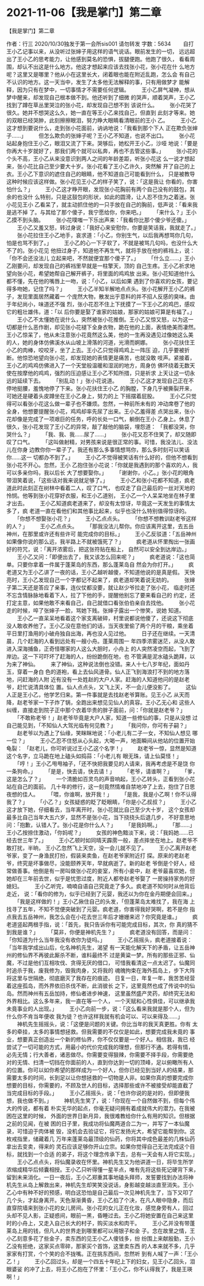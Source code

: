 # 2021-11-06【我是掌门】第二章



【我是掌门】第二章



 作者：行三 2020/10/30独发于第一会所sis001 请勿转发 字数：5634
 　　自打王小乙记事以来，从没听过张婶子用这样的语气说话。眼前发生的一切， 远远超出了王小乙的思考能力，让他感到莫名的恐惧，拔腿便跑。他跑了很久， 看看周围，却认不出这是什么地方。他这才想起来应该去找张小花，张小花在什 么地方呢？这里又是哪里？他从小在这里长大，闭着眼也能在附近乱跑，怎么会 有自己不认识的地方。这一天当中，发生了太多他无法解释的事，只有用做梦才 能解释，因为只有在梦中，一切事情才不需要任何逻辑。
 　　王小乙屏气凝神，想从梦中醒来，却发现自己根本做不到。他还听到了细微 的哭声，顺着哭声，王小乙找到了蹲在草丛里哭泣的张小花，却发现自己想不到 该说什么。
 　　张小花哭了很久。她并不想哭这么久，她一直在等王小乙来找自己，但直到 此刻才等来。她的双眼已经哭肿，此刻擦擦眼泪，努力睁大眼睛看清眼前的王小 乙。
 　　王小乙这才想到要说什么，走到张小花面前，讷讷地说：「我看到那个下人 正在欺负张婶子……」
 　　但怎么欺负的张婶子呢？王小乙不知道，也说不出口。
 　　张小花站起身抱住王小乙，眼泪又流了下来。哭够后，她松开王小乙，沙哑 地说：「要是你再大十岁就好了，那我们两个就可以私奔，再也不去管这些事。」
 　　张小花的个头不高，王小乙从来没意识到两人之间的年龄差距，听张小花这 么一说才想起来，张小花比自己至少要大十岁。张小花看了王小乙许久，突然解 开了自己的上衣。王小乙下意识的遮住自己的眼睛，他不知道自己可能看到什么， 只是被教导这种时候应该这样做。张小花见王小乙的样子笑了，说：「这是我让 你看的，你害怕什么？」
 　　王小乙这才睁开眼，发现张小花胸前有两个自己没有的鼓包，其余的也没什 么特别，只是这鼓包的形状，如此的圆滑，让人忍不住为之着迷。张小花见王小 乙看呆了，就主动抓住他的一只手放在自己的胸前，低声说：「看来我是逃不掉 了。与其给了那个傻子，我宁愿给你，你来吧。」
 　　「来什么？」王小乙摸不到头脑。
 　　张小花噗嗤一下乐出声来：「我看你比那个傻少爷还傻。」
 　　王小乙又羞又怒，转过身说：「我好心来安慰你，你要是笑话我，我就走了。」
 　　张小花拉住王小乙地手，哀求道：「小乙，你别生气，以后我再想骂你几句， 怕是也骂不到了。」
 　　王小乙的心一下子软了，不就是被骂几句吗，也没什么大不了的。张小花见 他扭过身子，知道他不再生气，就将手放在他的裤裆上，说：「你不会还没法儿 立起来吧，不然就便宜那个傻子了。」
 　　「什么立……」王小乙刚要问，却发现自己的裤裆里早就是一柱擎天，顶的 自己生疼。王小乙祈求地望向张小花，希望她帮自己解开裤子，将里面的鸡鸡放 出来。张小花知道他什么都不懂，先在他的嘴唇上一吻，说：「小乙，以后如果 遇到了你喜欢的女孩，要记得多吻她，记住了吗？」
 　　王小乙半知半解地点点头。张小花解开王小乙的裤子，发现里面居然藏着一 个庞然大物，散发出乎意料的并不招人反感的臭味。由于年纪尚小，味道还不强 烈，张小花忍不住上下抚摸了一下王小乙的鸡巴，感叹它的粗壮雄伟，道：「以 后你要是娶了谁家的姑娘，那家的姑娘可算是有福了。」
 　　王小乙不太懂她在说什么，突然被张小花推倒。王小乙又惊又怒，以为这一 切都是什么恶作剧，却见张小花褪下全身衣物，跪在他的上面，表情绝美而凄然。 王小乙惊呆了，他从未注意张小花竟然这么美，他的一生再没遇见过像她这么美 的人，她的身体仿佛溪水从山坡上滑落的河道，光滑而婀娜。
 　　张小花扶住王小乙的肉棒，咬咬牙，坐了上去。王小乙只觉得鸡鸡上一阵压 迫，几乎要被折断。他惊恐地望向张小花，却发现她的表情更是痛苦，也就没敢 吱声。紧接着，王小乙的鸡鸡仿佛进入了一个天堂般温暖和湿润的地方，周身仿 佛环绕着无数天使在按摩他的鸡鸡，强烈的压迫感让王小乙不知所措，只是祈求 上天让这一切永远的延续下去。
 　　「别乱动！」张小花说道。
 　　王小乙这才发现自己正在不停地挺腰，羞愧地停了下来。张小花扶住王小乙 的胸膛，下身几乎被撕裂开来，可她还是硬着头皮蹲坐在王小乙身上，努力的上 下摇摆着屁股。
 　　王小乙只觉得可以看张小花这么做一辈子也不嫌烦。忽然，一种前所未有的 冲动席卷了他的全身，他想要提醒张小花，鸡鸡却率先尿了出来。王小乙羞得差 点哭出来，张小花却像是完成了一项艰巨的任务，呼的长处一口气，躺倒在王小 乙身上。休息了很久，张小花发现了王小乙的异常，敲了敲他的脑袋，埋怨道： 「我都没哭，你哭什么？」
 　　「我、我、我……尿了……」
 　　张小花又忍不住笑了，却又随即叹了口气。
 　　「这叫做射精，对男孩来说是很正常的事。可惜，我没法儿、没法儿在你身 边教你你一辈子了。我还有那么多事情想骂你，那么多时刻可以笑话你……这一 切都办不到了。」
 　　王小乙不觉得被笑话有什么好的，但他不想看到张小花不开心。忽然，王小 乙抱住张小花说：「你就是我遇到的那个喜欢的人，我可以多亲你吗，我以后长 大了想要娶你。」
 　　「谢谢你，小乙。」张小花的眼角带泪笑着说，「这些话对我来说就足够了。」
 　　王小乙和张小花都不知道，疯老道此时此刻正在树林中看着二人，叹了口气， 也叹走了自己最后的一丝对天地的怜悯。他等到张小花穿好衣服，和王小乙道别， 王小乙一个人呆呆地坐在林子里才出去。
 　　王小乙知道疯老道来了，却没有太惊讶，毕竟这一天发生的事情太多了，疯 老道一直在看他们和其他事比起来，似乎也没什么特别值得惊讶的。
 　　「你想不想娶张小花？」
 　　王小乙点点头。
 　　「你想不想教训赵老爷这样的人？」
 　　王小乙点点头。
 　　「那我没法儿帮你。你应该离开这里，去五岳神州，在那里或许还有些许可 能完成你的目标。」
 　　王小乙反驳道：「五岳神州如果像你说的那么远，我半路上不就被饿死了？」
 　　疯老道从怀里掏出一张画好的符咒，说：「离开浓雾后，把这张符贴在船上， 自然可以安全到达岸边。」
 　　王小乙又问：「即便出去了，我又该怎么回来呢？」
 　　疯老道说：「这也简单。只要你拿着一件属于蓬莱岛的东西，那么蓬莱岛自 然会为你打开。」
 　　疯老道又为王小乙讲了一夜的话，王小乙越听越傻，不知道他说的是真是假。 天快亮时，王小乙发现自己一个字都记不起来了，疯老道却笑着说无妨的。
 　　张婶子第二天还是答应了亲事，连仪仗都没要，就让赵少爷拉走了张小花， 临走时还不忘含情脉脉地看着下人，拉了下他的手，提醒他别忘了要来看自己的 约定，还打定主意，如果他敢不来看自己，自己就借口看张伯伯亲自去找他。
 　　张小花走的时候，啐了张婶子一脸，骂她下贱。张婶子露出一个惨笑，说她 知道。
 　　王小乙一直呆呆地看着这个家支离破碎，村里说都说他傻了，还说这下彻底 没人敢收养他了。王小乙没在意他们的话，当天夜里偷了两个月的干粮，乘坐着 平日里打渔用的小破舟独自出海，再也没人见过他。
 　　日子还在继续。一天清晨，几个赶海的人看到远处有一艘小舟。蓬莱周围一 年四季浓雾迷茫，从没人敢进入深海捕鱼，正奇怪哪家的人这么大胆时，小舟上 的人突然凌空而起，飞到了岸边。这一下可吓坏了赶海的人，纷纷跪倒在地，也 不管满是泥水磕头跪拜，以为来了神仙。
 　　来了神仙，这种说法倒也没错。来人十七八岁年纪，面如丹玉，穿着一身白 色的道袍，看上去仙风道骨。仙人正飞到海浪打不到的地方落地，问赶海的人附 近有没有一处姓赵的大户人家。赶海的人知道他问的是赵老爷，赶忙说清具体位 置。仙人点点头，又飞上天，不一会儿便没影了。
 　　这仙人正是王小乙，他学艺归来。第一件事就是去找赵老爷算账。见王小乙 从天而降，赵老爷家一下子炸了锅，全跑出来想见见仙人的真容。王小乙无心和 这些人纠缠，直接走到院子正中那个衣着华贵的胖子面前，问：「你就是赵老爷？」
 　　「不敢称老爷！」赵老爷毕竟是大户人家，知道一些修仙的事，只是从没想 过自己能见到，「不知仙人大驾光临有何见教？」
 　　「我问你，你可有子嗣？」
 　　赵老爷以为遇上了仙缘，笑眯眯地说：「小老儿有二子一女，不知仙人想见 哪一位？」
 　　王小乙忍不住怒从心头起，大喝一声，地面瞬间从他站的位置开始龟裂： 「赵老儿，你可听说过王小乙这个名字！」
 　　赵老爷一惊，显然是知道这个名字，立马跪在地上磕头如捣蒜：「小老儿有 眼无珠，请上仙莫怪！」
 　　「哼！」王小乙甩甩袖子，「还不快把我要见的人请来，我再考虑是不是饶 你一条狗命。」
 　　「是是，快去请，快去请！」
 　　「老爷，请谁啊？」
 　　「爹，这是怎么了？」
 　　一个清脆如百灵鸟的声音响起，王小乙转头，正看到张小花站在自己的面前。 几十年的修行，这一刻竟然情难自禁地冲了上去，抱住了日思夜想的佳人。
 　　「喂，你谁啊，放开我！」
 　　「是我，我是小乙啊！你不认得我了？」
 　　「小乙？」女孩疑惑的眨了眨眼睛，「你是小乙叔叔？」
 　　王小乙这才放下她，仔细看去，当年离开时，张小花就比自己至少大十岁， 这个女孩却最多比自己当年大五六岁，显然不是张小花，当下挠挠头后退几步， 不好意思地问：「抱歉，认错人了。张小花是你什么人？」
 　　「是我妈啊。」
 　　「那……」王小乙按捺住激动，「你妈呢？」
 　　女孩的神色黯淡下来，说：「我妈她……已经去世三年了。」
 　　王小乙顿时如同晴天霹雳一般，差点摔坐在地上。赵老爷不敢打扰，半晌， 王小乙忽然飞上天空，没一会儿就不见了。
 　　王小乙离开赵老爷家，变了一身渔民打扮，假装来卖鱼，在赵老爷家附近打 探。原来的老赵老爷，终究是坏事做尽，没能颐养天年，早就病逝了。新的赵老 爷倒是个好人，经常做善事。他倒是有一房叫做张小花的妾室，所有小妾中，赵 老爷最喜欢她，但她却在三年前去世，似乎是忧思过度，附近人都夸赵老爷娶了 一房操持家务的好媳妇。
 　　王小乙听完，喃喃自语自己究竟走了多久。疯老道不知何时从他背后走近， 说：「看你的修为，似乎已经到了元婴，我还以为你在金丹期便会回来。」
 　　「我是这样做的！」王小乙揪住自己的头发，「但蓬莱岛太难找了，我在海 上找寻了五年，不知不觉便突破到了元婴。疯老道，你害得我好哭啊，若不是你 指点我去五岳神州，我怎么会在小花去世三年后才姗姗来迟？你究竟是谁。」
 　　疯老道竖起两根手指，说：「首先，我只告诉你有可能完成目标，其次，你 真的猜不到我是谁？」
 　　「莫非，你便是神机先生？」
 　　疯老道没有回答，而是问：「你知道为什么当年我没有收你为徒吗。」
 　　王小乙摇摇头，疯老道接着说：「当年我学成出山后，化名神机先生，渴望 有一天能化解天下的矛盾，让五岳神州的修仙界不再彼此厮杀不断，谁料最终不 过是黄粱一梦。所有的那些正邪、仙魔，不过是他们互相攻伐、贪得无厌的借口， 可惜我看清这一点太迟了。仙魔同时追杀于我，废我修为，毁我肉身，又将我的 魂魄拘束在海外孤岛上，步下大阵将这里与世隔绝，彻底磨灭了我存在的痕迹。 日复一日，年复一年，我苦苦经营着这座孤岛，而外界依旧杀伐不断，此消彼长 之下，这里竟然也成了传说中的仙岛。然而神州有五岳加持，修仙者进步神速， 这里虽然盛产灵药，却终究无法和外界相比。这么多年来，我一直在等一个人， 一个天赋和心性俱佳，可以继承我未竟事业的人出现。」
 　　王小乙向前一步，说：「这么看来我就是那个人，但为什么你不肯当年便收 我为徒？也许这样我就有机会可以、可以来得及……」
 　　神机先生摇摇头，说：「这便是问题的关键。你比当年的我天真更胜。你有 太多的牵挂，太多的事情想拯救。但我需要的不仅仅是如此，想要完成我未竟的 事业，想要真正创造出一个新的修仙界，你不仅仅要是一个好人。相信我，我已 经尝试了一切可能的方式，用最小的代价完成我的理想，但那行不通。若得有情， 必先无情；行大善者，诸恶做尽。你需要变得狠辣，你需要不择手段，你需要绝 对的无情、扫清一切挡在你面前的人，直到你达到一切的顶峰，足以俯瞰所有人 的位置。你可以如你希望的那样成为一个好人，但你已经见到当好人的结果，那 需要太多的时间，长到足以让你想拯救的一切物是人非。如果你真的想要完成你 想要的目标，你需要的，不顾及世人的目标，选择那些或许不被接受却能直截了 当完成目标的手段。」
 　　王小乙摇摇头，说：「也许你说的是对的，但即便我想，我也做不到。」
 　　神机先生笑了，说：「你现在一个自然做不到，但每个伟大的传说，都有着 朴实无华的起点，你毫无疑问拥有着成就伟大的潜力。在我被困在这里的时候， 外面的世界日新月异，我很难教给你什么有用的知识。但根据之前的见闻，在被 困的日子里，我成功将仙魔两道合二为一，并写了一本仙魔录，可惜迫于肉体被 毁，没机会去验证它，将它发扬光大，希望它能帮到你。这枚戒指里，储藏着几 万年来蓬莱岛最顶级的仙药，你将其中成色最差的几株仙药拿出去变卖，得来的 灵石应该足够你开山立宗。如果你觉得自己无法完成这个目标，就找到一个合适 的弟子，将这个理念传承下去，总有一天会有人将它实现。」
 　　王小乙点点头，将仙魔录收在怀里。神机先生又为他讲道一日，将毕生所学 浓缩成精华后倾囊相授。王小乙只听得懂一星半点，唯有先将这些死记硬背下来， 留到未来消化。一日一夜后，王小乙郑重其事地磕头拜师，发誓要找到办法将神 机先生从岛上解救出来，神机先生却笑笑没说话，身影越变越淡直至消失。王小 乙心中有种不好的预感，明白这恐怕是自己最后一次见神机先生了，当下又叩了 几个头，才起身离开。天色渐渐黄昏，王小乙掐了个决，在凡人眼中隐身，而后 直穿院墙来到张小花的女儿房间。张小花的女儿正在化妆，感觉身旁有人，回过 头却不见人影，正疑惑间，眼前一黑，昏睡过去。王小乙将她安置在自己来这里 时的小舟上，又走入自己长大的村子，购买淡水和肉干。
 　　王小乙并没有带蓬莱岛上用的钱，但凡人的世界走到哪里都可以用银子和金 子。念在故里之情，王小乙刻意多花了些金子，卖东西的见王小乙人傻钱多，纷 纷围上来献殷勤，王小乙没有拒绝，这家买点零碎，那家买个首饰，这里卖东西 的人本来就不多，几乎家家有打赏，个个笑的合不拢嘴。正在挑东西间，忽然听 到有人喊了一声：「王小乙！」
 　　王小乙回过头，却是一个四五十年纪上下的妇女，见王小乙回头，泪眼婆娑 的冲了上去，将王小乙抱在了怀里：「王小乙，你不认得我了，我是王瑛啊！」



